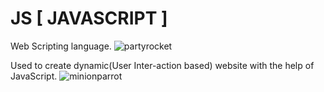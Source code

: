 # JS [ JAVASCRIPT ]
Web Scripting language.
![partyrocket](https://user-images.githubusercontent.com/87434010/221391858-8d7996bd-4510-4822-a577-538c57bdde39.gif)

Used to create dynamic(User Inter-action based) website with the help of JavaScript.
![minionparrot](https://user-images.githubusercontent.com/87434010/221391811-203d354a-85d5-453e-855c-cd93396efa69.gif)





